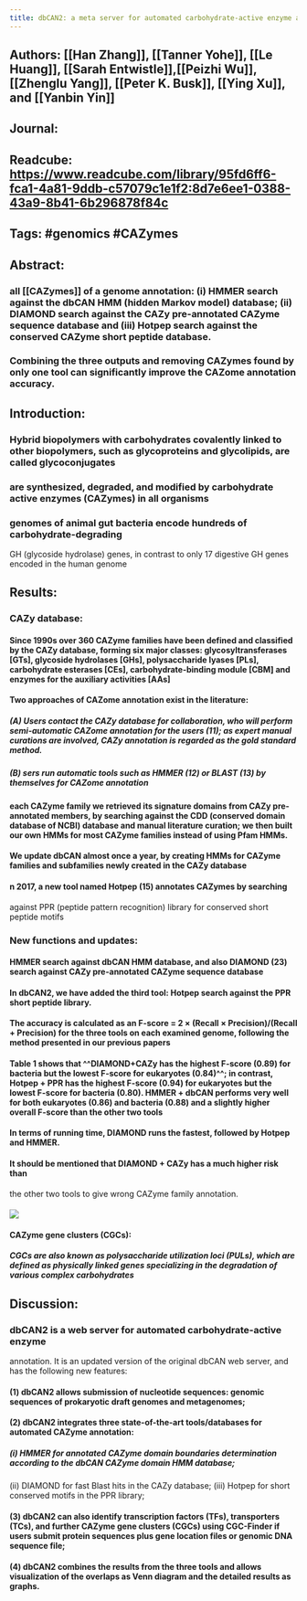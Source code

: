 ```yaml
---
title: dbCAN2: a meta server for automated carbohydrate-active enzyme annotation
---
```


## **Authors**: [[Han Zhang]], [[Tanner Yohe]], [[Le Huang]], [[Sarah Entwistle]],[[Peizhi Wu]], [[Zhenglu Yang]], [[Peter K. Busk]], [[Ying Xu]], and [[Yanbin Yin]]

## **Journal**:

## **Readcube**: https://www.readcube.com/library/95fd6ff6-fca1-4a81-9ddb-c57079c1e1f2:8d7e6ee1-0388-43a9-8b41-6b296878f84c

## **Tags**: #genomics #CAZymes

## **Abstract**:
### all [[CAZymes]] of a genome annotation: (i) HMMER search against the dbCAN HMM (hidden Markov model) database; (ii) DIAMOND search against the CAZy pre-annotated CAZyme sequence database and (iii) Hotpep search against the conserved CAZyme short peptide database.

### Combining the three outputs and removing CAZymes found by only one tool can significantly improve the CAZome annotation accuracy.

## **Introduction**:
### Hybrid biopolymers with carbohydrates covalently linked to other biopolymers, such as glycoproteins and glycolipids, are called glycoconjugates

### are synthesized, degraded, and modified by carbohydrate active enzymes (CAZymes) in all organisms

### genomes of animal gut bacteria encode hundreds of carbohydrate-degrading
 GH (glycoside hydrolase) genes, in contrast to only 17 digestive GH genes encoded in the human genome 

## **Results**:
### **CAZy database**:
#### Since 1990s over 360 CAZyme families have been defined and classified by the CAZy database, forming six major classes: glycosyltransferases [GTs], glycoside hydrolases [GHs], polysaccharide lyases [PLs], carbohydrate esterases [CEs], carbohydrate-binding module [CBM] and enzymes for the auxiliary activities [AAs]

#### Two approaches of CAZome annotation exist in the literature:
##### (A) Users contact the CAZy database for collaboration, who will perform semi-automatic CAZome annotation for the users (11); as expert manual curations are involved, CAZy annotation is regarded as the gold standard method.

##### (B) sers run automatic tools such as HMMER (12) or BLAST (13) by themselves for CAZome annotation

#### each CAZyme family we retrieved its signature domains from CAZy pre-annotated members, by searching against the CDD (conserved domain database of NCBI) database and manual literature curation; we then built our own HMMs for most CAZyme families instead of using Pfam HMMs.

#### We update dbCAN almost once a year, by creating HMMs for CAZyme families and subfamilies newly created in the CAZy database

#### n 2017, a new tool named Hotpep (15) annotates CAZymes by searching 
against PPR (peptide pattern recognition) library for conserved short 
peptide motifs

### **New functions and updates**:
#### HMMER search against dbCAN HMM database, and also DIAMOND (23) search against CAZy pre-annotated CAZyme sequence database

#### In dbCAN2, we have added the third tool: Hotpep search against the PPR short peptide library.

#### The accuracy is calculated as an F-score = 2 × (Recall × Precision)/(Recall + Precision) for the three tools on each examined genome, following the method presented in our previous papers

#### Table 1 shows that ^^DIAMOND+CAZy has the highest F-score (0.89) for bacteria but the lowest F-score for eukaryotes (0.84)^^; in contrast, Hotpep + PPR has the highest F-score (0.94) for eukaryotes but the lowest F-score for bacteria (0.80). HMMER + dbCAN performs very well for both eukaryotes (0.86) and bacteria (0.88) and a slightly higher overall F-score than the other two tools

#### In terms of running time, DIAMOND runs the fastest, followed by Hotpep and HMMER.

#### It should be mentioned that DIAMOND + CAZy has a much higher risk than 
the other two tools to give wrong CAZyme family annotation.

#### ![](https://firebasestorage.googleapis.com/v0/b/firescript-577a2.appspot.com/o/imgs%2Fapp%2FQualifying_Exam%2FB25QQfVO1Z.png?alt=media&token=d6981540-b41e-438b-8af9-be70036dbdce)

#### **CAZyme gene clusters (CGCs)**:
##### CGCs are also known as polysaccharide utilization loci (PULs), which are defined as physically linked genes specializing in the degradation of various complex carbohydrates

## **Discussion**:
### dbCAN2 is a web server for automated carbohydrate-active enzyme 
annotation. It is an updated version of the original dbCAN web server, 
and has the following new features: 
#### (1) dbCAN2 allows submission of nucleotide sequences: genomic sequences of prokaryotic draft genomes and metagenomes; 

#### (2) dbCAN2 integrates three state-of-the-art tools/databases for automated CAZyme annotation: 
##### (i) HMMER for annotated CAZyme domain boundaries determination according to the dbCAN CAZyme domain HMM database; 
(ii) DIAMOND for fast Blast hits in the CAZy database; 
(iii) Hotpep for short conserved motifs in the PPR library; 

#### (3) dbCAN2 can also identify transcription factors (TFs), transporters (TCs), and further CAZyme gene clusters (CGCs) using CGC-Finder if users submit protein sequences plus gene location files or genomic DNA sequence file;

#### (4) dbCAN2 combines the results from the three tools and allows visualization of the overlaps as Venn diagram and the detailed results as graphs.

#### 

